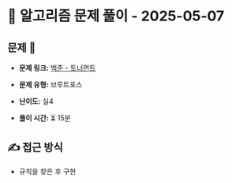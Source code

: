 # 📝 알고리즘 문제 풀이 - 2025-05-07

## 문제 📖

- **문제 링크:** [백준 - 토너먼트](https://www.acmicpc.net/problem/1057)

- **문제 유형:** 브루트포스

- **난이도:** 실4

- **풀이 시간:** ⏳ 15분

## ✍ 접근 방식

- 규칙을 찾은 후 구현
